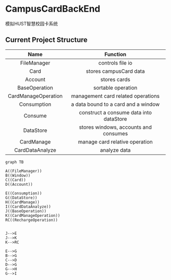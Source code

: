 # CampusCardBackEnd

模拟HUST智慧校园卡系统

## Current Project Structure

|        Name         |                Function                 |
|:-------------------:|:---------------------------------------:|
|     FileManager     |            controls file io             |
|        Card         |         stores campusCard data          |
|       Account       |              stores cards               |
|    BaseOperation    |           sortable operation            |
| CardManageOperation |   management card related operations    |
|     Consumption     |   a data bound to a card and a window   |
|       Consume       | construct a consume data into dataStore |
|      DataStore      |  stores windows, accounts and consumes  |
|     CardManage      |     manage card relative operation      |
|   CardDataAnalyze   |              analyze data               |

```mermaid
graph TB

A((FileManager))
B((Window))
C((Card))
D((Account))

E((Consumption))
G((DataStore))
H((CardManage))
I((CardDataAnalyze))
J((BaseOperation))
K((CardManageOperation))
RC((RechargeOperation))


J-->E
J-->K
K-->RC

E-->G
B-->G
C-->D
D-->G
G-->H
G-->I

```

